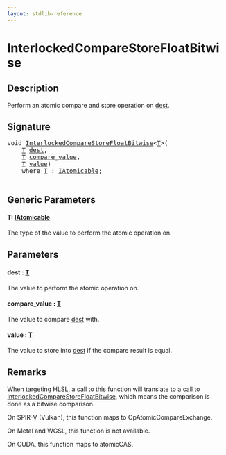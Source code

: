 ```yaml
---
layout: stdlib-reference
---
```


# InterlockedCompareStoreFloatBitwise

## Description

Perform an atomic compare and store operation on <span class='code'><a href="interlockedcomparestorefloatbitwise-0bins#decl-dest" class="code_param">dest</a></span>.



## Signature 

<pre>
<span class="code_keyword">void</span> <a href="interlockedcomparestorefloatbitwise-0bins">InterlockedCompareStoreFloatBitwise</a>&lt;<a href="interlockedcomparestorefloatbitwise-0bins#typeparam-T" class="code_type">T</a>&gt;(
    <a href="interlockedcomparestorefloatbitwise-0bins#typeparam-T" class="code_type">T</a> <a href="interlockedcomparestorefloatbitwise-0bins#decl-dest" class="code_param">dest</a>,
    <a href="interlockedcomparestorefloatbitwise-0bins#typeparam-T" class="code_type">T</a> <a href="interlockedcomparestorefloatbitwise-0bins#decl-compare_value" class="code_param">compare_value</a>,
    <a href="interlockedcomparestorefloatbitwise-0bins#typeparam-T" class="code_type">T</a> <a href="interlockedcomparestorefloatbitwise-0bins#decl-value" class="code_param">value</a>)
    <span class='code_keyword'>where</span> <a href="interlockedcomparestorefloatbitwise-0bins#typeparam-T" class="code_type">T</a> : <a href="../interfaces/iatomicable-01/index" class="code_type">IAtomicable</a>;

</pre>

## Generic Parameters

####  <a id="typeparam-T"></a>T: [IAtomicable](../interfaces/iatomicable-01/index)
The type of the value to perform the atomic operation on.


## Parameters

####  <a id="decl-dest"></a>dest  : [T](interlockedcomparestorefloatbitwise-0bins#typeparam-T)
The value to perform the atomic operation on.

####  <a id="decl-compare_value"></a>compare\_value  : [T](interlockedcomparestorefloatbitwise-0bins#typeparam-T)
The value to compare <span class='code'><a href="interlockedcomparestorefloatbitwise-0bins#decl-dest" class="code_param">dest</a></span> with.

####  <a id="decl-value"></a>value  : [T](interlockedcomparestorefloatbitwise-0bins#typeparam-T)
The value to store into <span class='code'><a href="interlockedcomparestorefloatbitwise-0bins#decl-dest" class="code_param">dest</a></span> if the compare result is equal.


## Remarks
When targeting HLSL, a call to this function will translate to a call to
<span class='code'><a href="interlockedcomparestorefloatbitwise-0bins">InterlockedCompareStoreFloatBitwise</a></span>, which means the comparison is done as a bitwise comparison.

On SPIR-V (Vulkan), this function maps to <span class='code'>OpAtomicCompareExchange</span>.

On Metal and WGSL, this function is not available.

On CUDA, this function maps to <span class='code'>atomicCAS</span>.


